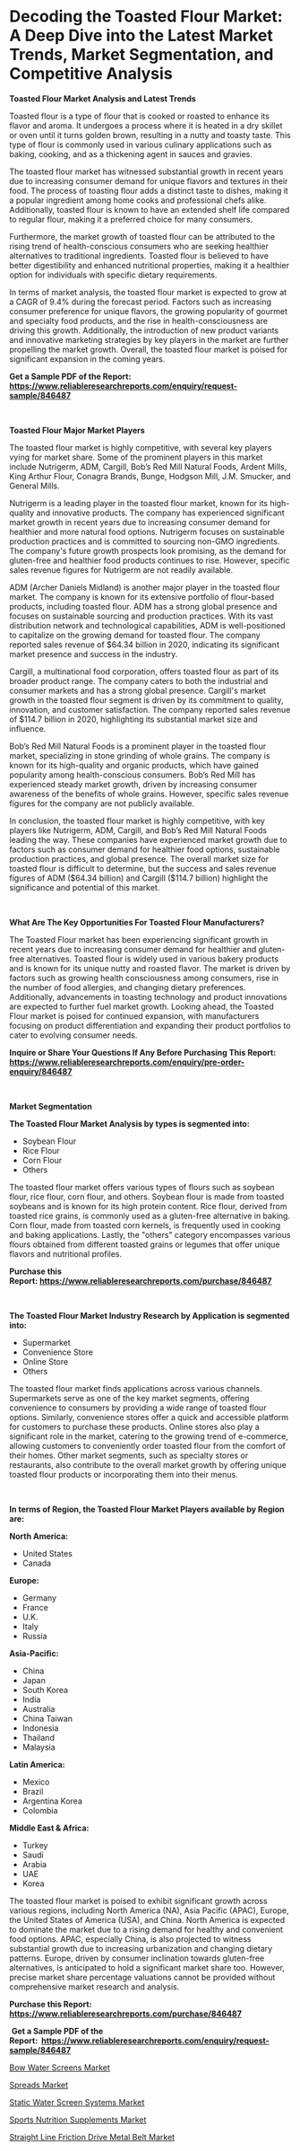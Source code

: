 <p><h1>Decoding the Toasted Flour Market: A Deep Dive into the Latest Market Trends, Market Segmentation, and Competitive Analysis</h1></p><p><strong>Toasted Flour Market Analysis and Latest Trends</strong></p>
<p><p>Toasted flour is a type of flour that is cooked or roasted to enhance its flavor and aroma. It undergoes a process where it is heated in a dry skillet or oven until it turns golden brown, resulting in a nutty and toasty taste. This type of flour is commonly used in various culinary applications such as baking, cooking, and as a thickening agent in sauces and gravies.</p><p>The toasted flour market has witnessed substantial growth in recent years due to increasing consumer demand for unique flavors and textures in their food. The process of toasting flour adds a distinct taste to dishes, making it a popular ingredient among home cooks and professional chefs alike. Additionally, toasted flour is known to have an extended shelf life compared to regular flour, making it a preferred choice for many consumers.</p><p>Furthermore, the market growth of toasted flour can be attributed to the rising trend of health-conscious consumers who are seeking healthier alternatives to traditional ingredients. Toasted flour is believed to have better digestibility and enhanced nutritional properties, making it a healthier option for individuals with specific dietary requirements.</p><p>In terms of market analysis, the toasted flour market is expected to grow at a CAGR of 9.4% during the forecast period. Factors such as increasing consumer preference for unique flavors, the growing popularity of gourmet and specialty food products, and the rise in health-consciousness are driving this growth. Additionally, the introduction of new product variants and innovative marketing strategies by key players in the market are further propelling the market growth. Overall, the toasted flour market is poised for significant expansion in the coming years.</p></p>
<p><strong>Get a Sample PDF of the Report:&nbsp; <a href="https://www.reliableresearchreports.com/enquiry/request-sample/846487">https://www.reliableresearchreports.com/enquiry/request-sample/846487</a></strong></p>
<p>&nbsp;</p>
<p><strong>Toasted Flour Major Market Players</strong></p>
<p><p>The toasted flour market is highly competitive, with several key players vying for market share. Some of the prominent players in this market include Nutrigerm, ADM, Cargill, Bob’s Red Mill Natural Foods, Ardent Mills, King Arthur Flour, Conagra Brands, Bunge, Hodgson Mill, J.M. Smucker, and General Mills.</p><p>Nutrigerm is a leading player in the toasted flour market, known for its high-quality and innovative products. The company has experienced significant market growth in recent years due to increasing consumer demand for healthier and more natural food options. Nutrigerm focuses on sustainable production practices and is committed to sourcing non-GMO ingredients. The company's future growth prospects look promising, as the demand for gluten-free and healthier food products continues to rise. However, specific sales revenue figures for Nutrigerm are not readily available.</p><p>ADM (Archer Daniels Midland) is another major player in the toasted flour market. The company is known for its extensive portfolio of flour-based products, including toasted flour. ADM has a strong global presence and focuses on sustainable sourcing and production practices. With its vast distribution network and technological capabilities, ADM is well-positioned to capitalize on the growing demand for toasted flour. The company reported sales revenue of $64.34 billion in 2020, indicating its significant market presence and success in the industry.</p><p>Cargill, a multinational food corporation, offers toasted flour as part of its broader product range. The company caters to both the industrial and consumer markets and has a strong global presence. Cargill's market growth in the toasted flour segment is driven by its commitment to quality, innovation, and customer satisfaction. The company reported sales revenue of $114.7 billion in 2020, highlighting its substantial market size and influence.</p><p>Bob’s Red Mill Natural Foods is a prominent player in the toasted flour market, specializing in stone grinding of whole grains. The company is known for its high-quality and organic products, which have gained popularity among health-conscious consumers. Bob’s Red Mill has experienced steady market growth, driven by increasing consumer awareness of the benefits of whole grains. However, specific sales revenue figures for the company are not publicly available.</p><p>In conclusion, the toasted flour market is highly competitive, with key players like Nutrigerm, ADM, Cargill, and Bob’s Red Mill Natural Foods leading the way. These companies have experienced market growth due to factors such as consumer demand for healthier food options, sustainable production practices, and global presence. The overall market size for toasted flour is difficult to determine, but the success and sales revenue figures of ADM ($64.34 billion) and Cargill ($114.7 billion) highlight the significance and potential of this market.</p></p>
<p>&nbsp;</p>
<p><strong>What Are The Key Opportunities For Toasted Flour Manufacturers?</strong></p>
<p><p>The Toasted Flour market has been experiencing significant growth in recent years due to increasing consumer demand for healthier and gluten-free alternatives. Toasted flour is widely used in various bakery products and is known for its unique nutty and roasted flavor. The market is driven by factors such as growing health consciousness among consumers, rise in the number of food allergies, and changing dietary preferences. Additionally, advancements in toasting technology and product innovations are expected to further fuel market growth. Looking ahead, the Toasted Flour market is poised for continued expansion, with manufacturers focusing on product differentiation and expanding their product portfolios to cater to evolving consumer needs.</p></p>
<p><strong>Inquire or Share Your Questions If Any Before Purchasing This Report: <a href="https://www.reliableresearchreports.com/enquiry/pre-order-enquiry/846487">https://www.reliableresearchreports.com/enquiry/pre-order-enquiry/846487</a></strong></p>
<p>&nbsp;</p>
<p><strong>Market Segmentation</strong></p>
<p><strong>The Toasted Flour Market Analysis by types is segmented into:</strong></p>
<p><ul><li>Soybean Flour</li><li>Rice Flour</li><li>Corn Flour</li><li>Others</li></ul></p>
<p><p>The toasted flour market offers various types of flours such as soybean flour, rice flour, corn flour, and others. Soybean flour is made from toasted soybeans and is known for its high protein content. Rice flour, derived from toasted rice grains, is commonly used as a gluten-free alternative in baking. Corn flour, made from toasted corn kernels, is frequently used in cooking and baking applications. Lastly, the "others" category encompasses various flours obtained from different toasted grains or legumes that offer unique flavors and nutritional profiles.</p></p>
<p><strong>Purchase this Report:&nbsp;<a href="https://www.reliableresearchreports.com/purchase/846487">https://www.reliableresearchreports.com/purchase/846487</a></strong></p>
<p>&nbsp;</p>
<p><strong>The Toasted Flour Market Industry Research by Application is segmented into:</strong></p>
<p><ul><li>Supermarket</li><li>Convenience Store</li><li>Online Store</li><li>Others</li></ul></p>
<p><p>The toasted flour market finds applications across various channels. Supermarkets serve as one of the key market segments, offering convenience to consumers by providing a wide range of toasted flour options. Similarly, convenience stores offer a quick and accessible platform for customers to purchase these products. Online stores also play a significant role in the market, catering to the growing trend of e-commerce, allowing customers to conveniently order toasted flour from the comfort of their homes. Other market segments, such as specialty stores or restaurants, also contribute to the overall market growth by offering unique toasted flour products or incorporating them into their menus.</p></p>
<p>&nbsp;</p>
<p><strong>In terms of Region, the Toasted Flour Market Players available by Region are:</strong></p>
<p>
    <p> <strong> North America: </strong>
        <ul>
            <li>United States</li>
            <li>Canada</li>
        </ul>
        </p> 
    <p> <strong> Europe: </strong>
        <ul>
            <li>Germany</li>
            <li>France</li>
            <li>U.K.</li>
            <li>Italy</li>
            <li>Russia</li>
        </ul>
        </p> 
    <p> <strong> Asia-Pacific: </strong>
        <ul>
            <li>China</li>
            <li>Japan</li>
            <li>South Korea</li>
            <li>India</li>
            <li>Australia</li>
            <li>China Taiwan</li>
            <li>Indonesia</li>
            <li>Thailand</li>
            <li>Malaysia</li>
        </ul>
        </p> 
    <p> <strong> Latin America: </strong>
        <ul>
            <li>Mexico</li>
            <li>Brazil</li>
            <li>Argentina Korea</li>
            <li>Colombia</li>
        </ul>
        </p> 
    <p> <strong> Middle East & Africa: </strong>
        <ul>
            <li>Turkey</li>
            <li>Saudi</li>
            <li>Arabia</li>
            <li>UAE</li>
            <li>Korea</li>
        </ul>
    </p>
    </p>
<p><p>The toasted flour market is poised to exhibit significant growth across various regions, including North America (NA), Asia Pacific (APAC), Europe, the United States of America (USA), and China. North America is expected to dominate the market due to a rising demand for healthy and convenient food options. APAC, especially China, is also projected to witness substantial growth due to increasing urbanization and changing dietary patterns. Europe, driven by consumer inclination towards gluten-free alternatives, is anticipated to hold a significant market share too. However, precise market share percentage valuations cannot be provided without comprehensive market research and analysis.</p></p>
<p><strong>Purchase this Report: <a href="https://www.reliableresearchreports.com/purchase/846487">https://www.reliableresearchreports.com/purchase/846487</a></strong></p>
<p>&nbsp;<strong>Get a Sample PDF of the Report:&nbsp;&nbsp;<a href="https://www.reliableresearchreports.com/enquiry/request-sample/846487">https://www.reliableresearchreports.com/enquiry/request-sample/846487</a></strong></p>
<p><strong></strong></p>
<p><p><a href="https://issuu.com/reportprime-2/docs/bow-water-screens-market-size-2030.pptx">Bow Water Screens Market</a></p><p><a href="https://github.com/lilstefpacute/Market-Research-Report-List-2/blob/main/spreads-market.md">Spreads Market</a></p><p><a href="https://issuu.com/reportprime-2/docs/static-water-screen-systems-market-size-2030.pptx">Static Water Screen Systems Market</a></p><p><a href="https://github.com/AKSHATREPORTPRIME/Market-Research-Report-List-2/blob/main/sports-nutrition-supplements-market.md">Sports Nutrition Supplements Market</a></p><p><a href="https://issuu.com/reportprime-2/docs/straight-line-friction-drive-metal-belt-market-siz">Straight Line Friction Drive Metal Belt Market</a></p></p>